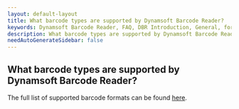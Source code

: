 ```yaml
---
layout: default-layout
title: What barcode types are supported by Dynamsoft Barcode Reader?
keywords: Dynamsoft Barcode Reader, FAQ, DBR Introduction, General, formats
description: What barcode types are supported by Dynamsoft Barcode Reader?
needAutoGenerateSidebar: false
---
```


## What barcode types are supported by Dynamsoft Barcode Reader?

The full list of supported barcode formats can be found [here](https://www.dynamsoft.com/barcode-reader/docs/core/introduction/?ver=latest#supported-barcode-formats).

